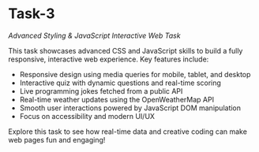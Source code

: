 # Task-3
*Advanced Styling & JavaScript Interactive Web Task*

This task showcases advanced CSS and JavaScript skills to build a fully responsive, interactive web experience. Key features include:

- Responsive design using media queries for mobile, tablet, and desktop  
- Interactive quiz with dynamic questions and real-time scoring  
- Live programming jokes fetched from a public API  
- Real-time weather updates using the OpenWeatherMap API  
- Smooth user interactions powered by JavaScript DOM manipulation  
- Focus on accessibility and modern UI/UX  

Explore this task to see how real-time data and creative coding can make web pages fun and engaging!